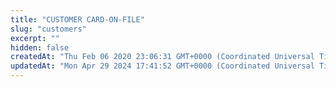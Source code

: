 ```yaml
---
title: "CUSTOMER CARD-ON-FILE"
slug: "customers"
excerpt: ""
hidden: false
createdAt: "Thu Feb 06 2020 23:06:31 GMT+0000 (Coordinated Universal Time)"
updatedAt: "Mon Apr 29 2024 17:41:52 GMT+0000 (Coordinated Universal Time)"
---
```


